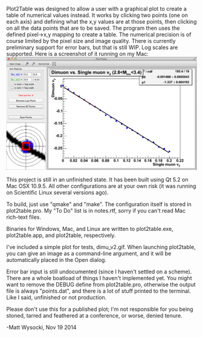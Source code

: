 Plot2Table was designed to allow a user with a graphical plot to create a table of numerical values instead.  It works by clicking two points (one on each axis) and defining what the x,y values are at those points, then clicking on all the data points that are to be saved.  The program then uses the defined pixel->x,y mapping to create a table.  The numerical precision is of course limited by the pixel size and image quality.  There is currently preliminary support for error bars, but that is still WIP.  Log scales are supported.  Here is a screenshot of it running on my Mac:
![Alt text](screenshot.png "Screenshot")

This project is still in an unfinished state.  It has been built using Qt 5.2 on Mac OSX 10.9.5.  All other configurations are at your own risk (it was running on Scientific Linux several versions ago).

To build, just use "qmake" and "make".  The configuration itself is stored in plot2table.pro.  My "To Do" list is in notes.rtf, sorry if you can't read Mac rich-text files.

Binaries for Windows, Mac, and Linux are written to plot2table.exe, plot2table.app, and plot2table, respectively.

I've included a simple plot for tests, dimu_v2.gif.  When launching plot2table, you can give an image as a command-line argument, and it will be automatically placed in the Open dialog.

Error bar input is still undocumented (since I haven't settled on a scheme).  There are a whole boatload of things I haven't implemented yet.  You might want to remove the DEBUG define from plot2table.pro, otherwise the output file is always "points.dat", and there is a lot of stuff printed to the terminal.  Like I said, unfinished or not production.

Please don't use this for a published plot; I'm not responsible for you being stoned, tarred and feathered at a conference, or worse, denied tenure.

-Matt Wysocki, Nov 19 2014

